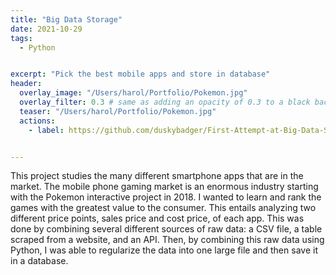 ```yaml
---
title: "Big Data Storage"
date: 2021-10-29
tags:
  - Python


excerpt: "Pick the best mobile apps and store in database"
header:
  overlay_image: "/Users/harol/Portfolio/Pokemon.jpg"
  overlay_filter: 0.3 # same as adding an opacity of 0.3 to a black background
  teaser: "/Users/harol/Portfolio/Pokemon.jpg"
  actions:
    - label: https://github.com/duskybadger/First-Attempt-at-Big-Data-Storage


---
```


This project studies the many different smartphone apps that are in the market. The mobile phone gaming market is an enormous industry starting with the Pokemon interactive project in 2018. I wanted to learn and rank the games with the greatest value to the consumer. This entails analyzing two different price points, sales price and cost price, of each app. This was done by combining several different sources of raw data: a CSV file, a table scraped from a website, and an API. Then, by combining this raw data using Python, I was able to regularize the data into one large file and then save it in a database.
